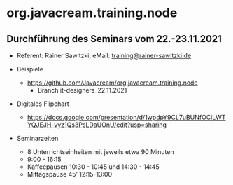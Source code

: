 # org.javacream.training.node

## Durchführung des Seminars vom 22.-23.11.2021

* Referent: Rainer Sawitzki, eMail: training@rainer-sawitzki.de

* Beispiele
  * https://github.com/Javacream/org.javacream.training.node
    *  Branch it-designers_22.11.2021
    
* Digitales Flipchart
  * https://docs.google.com/presentation/d/1wpdpY9CL7uBUNfOCiLWTYQJEJH-vyz1Qs3PsLDaUOnU/edit?usp=sharing

* Seminarzeiten
  * 8 Unterrichtseinheiten mit jeweils etwa 90 Minuten
  * 9:00 - 16:15
  * Kaffeepausen 10:30 - 10:45 und 14:30 - 14:45
  * Mittagspause 45’ 12:15-13:00
